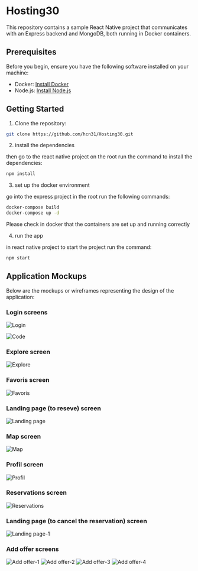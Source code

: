 # Hosting30
This repository contains a sample React Native project that communicates with an Express backend and MongoDB, both running in Docker containers.

## Prerequisites

Before you begin, ensure you have the following software installed on your machine:

- Docker: [Install Docker](https://docs.docker.com/get-docker/)
- Node.js: [Install Node.js](https://nodejs.org/)

## Getting Started

1. Clone the repository:

```bash
git clone https://github.com/hcn31/Hosting30.git
```
2. install the dependencies

then go to the react native project on the root run the command to install the dependencies:
```bash
npm install
```
3. set up the docker environment

go into the express project in the root run the following commands:
```bash
docker-compose build
docker-compose up -d
```
Please check in docker that the containers are set up and running correctly


4. run the app


in react native project to start the project run the command:
```bash
npm start
```

## Application Mockups

Below are the mockups or wireframes representing the design of the application:


### Login screens
![Login](https://github.com/hcn31/Hosting30/assets/100621841/d6767c27-0dd2-4ecb-a8ae-bc5f4196b31e)

![Code](https://github.com/hcn31/Hosting30/assets/100621841/5aa4d187-7f42-4c8f-b1c8-4a56aa6548be)

### Explore screen
![Explore](https://github.com/hcn31/Hosting30/assets/100621841/f6a494ad-461b-4d9a-8391-1184fa43c40e)

### Favoris screen
![Favoris](https://github.com/hcn31/Hosting30/assets/100621841/3ebe9b29-c375-489c-af41-80317bc6238a)

### Landing page (to reseve) screen
![Landing page](https://github.com/hcn31/Hosting30/assets/100621841/b54be899-6f85-49fd-99a1-b5ded6f21c06)

### Map screen
![Map](https://github.com/hcn31/Hosting30/assets/100621841/8f96330f-6d3a-4c96-a0e3-41ccc9348ed1)

### Profil screen
![Profil](https://github.com/hcn31/Hosting30/assets/100621841/2b0ef8e7-4818-4d6a-99b2-51c5e7f378fb)

### Reservations screen
![Reservations](https://github.com/hcn31/Hosting30/assets/100621841/01edec39-dc2b-4421-826b-9d3b01ae6194)

### Landing page (to cancel the reservation) screen
![Landing page-1](https://github.com/hcn31/Hosting30/assets/100621841/f198018e-1068-4871-bd07-fbd19aad7125)

### Add offer screens
![Add offer-1](https://github.com/hcn31/Hosting30/assets/100621841/5479cd5d-106d-4268-b3e7-ff2f569c4efc)
![Add offer-2](https://github.com/hcn31/Hosting30/assets/100621841/9b45d4a8-6b3a-43c8-88f3-c51bb5556436)
![Add offer-3](https://github.com/hcn31/Hosting30/assets/100621841/a97ab9de-42b6-460d-ad81-711489cef3b4)
![Add offer-4](https://github.com/hcn31/Hosting30/assets/100621841/fbe21faa-c7e9-4cd4-82ad-8229e9bdb3da)

